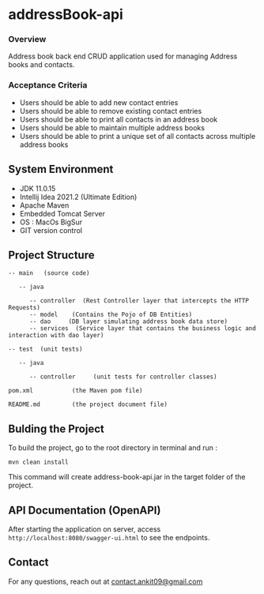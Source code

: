 # addressBook-api

<h3> Overview </h3>

Address book back end CRUD application used for managing Address books and contacts. 

<h3> Acceptance Criteria </h3>

* Users should be able to add new contact entries
* Users should be able to remove existing contact entries
* Users should be able to print all contacts in an address book
* Users should be able to maintain multiple address books
* Users should be able to print a unique set of all contacts across multiple address books

## System Environment

* JDK 11.0.15
* Intellij Idea 2021.2 (Ultimate Edition)
* Apache Maven 
* Embedded Tomcat Server
* OS : MacOs BigSur
* GIT version control

## Project Structure

```aidl
-- main   (source code)

   -- java
      
      -- controller  (Rest Controller layer that intercepts the HTTP Requests)
      -- model    (Contains the Pojo of DB Entities)
      -- dao     (DB layer simulating address book data store)
      -- services  (Service layer that contains the business logic and interaction with dao layer)

-- test  (unit tests)

   -- java
   
      -- controller     (unit tests for controller classes)
      
pom.xml           (the Maven pom file)

README.md         (the project document file)
```

## Bulding the Project

To build the project, go to the root directory in terminal and run :
```
mvn clean install 
```

This command will create address-book-api.jar in the target folder of the project.

## API Documentation (OpenAPI)

After starting the application on server, access ```http://localhost:8080/swagger-ui.html``` to see the endpoints.

## Contact

For any questions, reach out at contact.ankit09@gmail.com